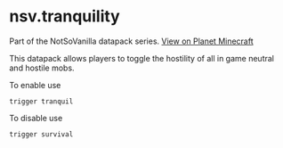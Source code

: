 # nsv.tranquility
Part of the NotSoVanilla datapack series. [View on Planet Minecraft](https://www.planetminecraft.com/data-pack/notsovanilla-tranquility-no-hostiles/)

This datapack allows players to toggle the hostility of all in game neutral and hostile mobs.

To enable use 
```mcfunction
trigger tranquil
```
To disable use
```mcfunction
trigger survival
```
